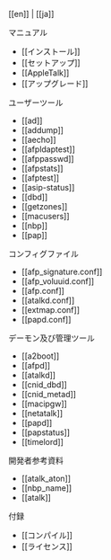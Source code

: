 [[en]] | [[ja]]

マニュアル

* [[インストール]]
* [[セットアップ]]
* [[AppleTalk]]
* [[アップグレード]]

ユーザーツール

* [[ad]]
* [[addump]]
* [[aecho]]
* [[afpldaptest]]
* [[afppasswd]]
* [[afpstats]]
* [[afptest]]
* [[asip-status]]
* [[dbd]]
* [[getzones]]
* [[macusers]]
* [[nbp]]
* [[pap]]

コンフィグファイル

* [[afp_signature.conf]]
* [[afp_voluuid.conf]]
* [[afp.conf]]
* [[atalkd.conf]]
* [[extmap.conf]]
* [[papd.conf]]

デーモン及び管理ツール

* [[a2boot]]
* [[afpd]]
* [[atalkd]]
* [[cnid_dbd]]
* [[cnid_metad]]
* [[macipgw]]
* [[netatalk]]
* [[papd]]
* [[papstatus]]
* [[timelord]]

開発者参考資料

* [[atalk_aton]]
* [[nbp_name]]
* [[atalk]]

付録

* [[コンパイル]]
* [[ライセンス]]
